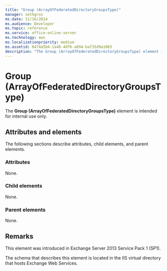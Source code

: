 ```yaml
---
title: "Group (ArrayOfFederatedDirectoryGroupsType)"
manager: sethgros
ms.date: 11/16/2014
ms.audience: Developer
ms.topic: reference
ms.service: office-online-server
ms.technology: ews
ms.localizationpriority: medium
ms.assetid: 0474a5b4-1a48-4df6-a094-baf35d9a1083
description: "The Group (ArrayOfFederatedDirectoryGroupsType) element is intended for internal use only."
---
```


# Group (ArrayOfFederatedDirectoryGroupsType)

The **Group (ArrayOfFederatedDirectoryGroupsType)** element is intended for internal use only. 

## Attributes and elements

The following sections describe attributes, child elements, and parent elements.
  
### Attributes

None.
  
### Child elements

None.
  
### Parent elements

None.
  
## Remarks

This element was introduced in Exchange Server 2013 Service Pack 1 (SP1).
  
The schema that describes this element is located in the IIS virtual directory that hosts Exchange Web Services.
  

